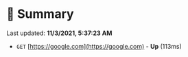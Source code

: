 # 📖 Summary
Last updated: **11/3/2021, 5:37:23 AM**

- `GET` [https://google.com](https://google.com) - **Up** (113ms)
